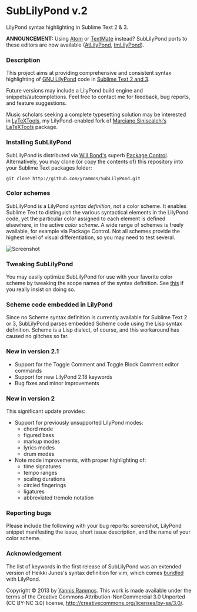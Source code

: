SubLilyPond v.2
===============

LilyPond syntax highlighting in Sublime Text 2 & 3.

**ANNOUNCEMENT:** Using [Atom](http://atom.io) or [TextMate](http://macromates.com) instead? SubLilyPond ports to these editors are now available ([AtLilyPond](https://www.github.com/yrammos/AtLilyPond), [tmLilyPond](https://www.github.com/yrammos/tmLilyPond)).

### Description

This project aims at providing comprehensive and consistent syntax highlighting of [GNU LilyPond](http://lilypond.org) code in [Sublime Text 2 and 3](http://www.sublimetext.com).

Future versions may include a LilyPond build engine and snippets/autcompletions. Feel free to contact me for feedback, bug reports, and feature suggestions.

Music scholars seeking a complete typesetting solution may be interested in [LyTeXTools](https://www.github.com/yrammos/LyTeXTools), my LilyPond-enabled fork of [Marciano Siniscalchi’s](http://tekonomist.wordpress.com/) [LaTeXTools](http://github.com/SublimeText/LaTeXTools) package.

### Installing SubLilyPond

SubLilyPond is distributed via [Will Bond's](http://wbond.net/) superb [Package Control](http://wbond.net/sublime_packages/package_control/package_developers). Alternatively, you may clone (or copy the contents of) this repository into your Sublime Text packages folder:

    git clone http://github.com/yrammos/SubLilyPond.git

### Color schemes

SubLilyPond is a LilyPond _syntax definition_, not a color scheme. It enables Sublime Text to distinguish the various syntactical elements in the LilyPond code, yet the particular color assigned to each element is defined elsewhere, in the active _color scheme_. A wide range of schemes is freely available, for example via Package Control. Not all schemes provide the highest level of visual differentiation, so you may need to test several.

![Screenshot](https://raw.github.com/yrammos/SubLilyPond/master/SubLilyPond.png)

### Tweaking SubLilyPond

You may easily optimize SubLilyPond for use with your favorite color scheme by tweaking the scope names of the syntax definition. See [this](http://manual.macromates.com/en/language_grammars) if you really insist on doing so.

### Scheme code embedded in LilyPond

Since no Scheme syntax definition is currently available for Sublime Text 2 or 3, SubLilyPond parses embedded Scheme code using the Lisp syntax definition. Scheme is a Lisp dialect, of course, and this workaround has caused no glitches so far.

### New in version 2.1
- Support for the Toggle Comment and Toggle Block Comment editor commands
- Support for new LilyPond 2.18 keywords
- Bug fixes and minor improvements

### New in version 2

This significant update provides:

- Support for previously unsupported LilyPond modes:
	- chord mode
	- figured bass
	- markup modes
	- lyrics modes
	- drum modes
- Note mode improvements, with proper highlighting of:
	- time signatures
	- tempo ranges
	- scaling durations
	- circled fingerings
	- ligatures
	- abbreviated tremolo notation

### Reporting bugs

Please include the following with your bug reports: screenshot, LilyPond snippet manifesting the issue, short issue description, and the name of your color scheme.

### Acknowledgement

The list of keywords in the first release of SubLilyPond was an extended version of Heikki Junes's syntax definition for vim, which comes [bundled](http://lilypond.org/doc/v2.12/Documentation/user/lilypond-program/Vim-mode) with LilyPond.

Copyright © 2013 by [Yannis Rammos](http://www.twitter.com/yannisrammos). This work is made available under the terms of the Creative Commons Attribution-NonCommercial 3.0 Unported (CC BY-NC 3.0) license, <http://creativecommons.org/licenses/by-sa/3.0/>.
